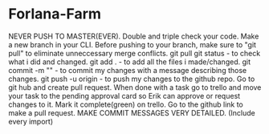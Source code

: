 # Forlana-Farm
NEVER PUSH TO MASTER(EVER).
Double and triple check your code.
Make a new branch in your CLI.
Before pushing to your branch, make sure to "git pull" to eliminate unneccessary merge conflicts.
git pull
git status - to check what i did and changed.
git add . - to add all the files i made/changed.
git commit -m "" - to commit my changes with a message describing those changes.
git push -u origin - to push my changes to the github repo.
Go to git hub and create pull request.
When done with a task go to trello and move your task to the pending approval card so Erik can approve or request changes to it.
Mark it complete(green) on trello.
Go to the github link to make a pull request.
MAKE COMMIT MESSAGES VERY DETAILED. (Include every import)

